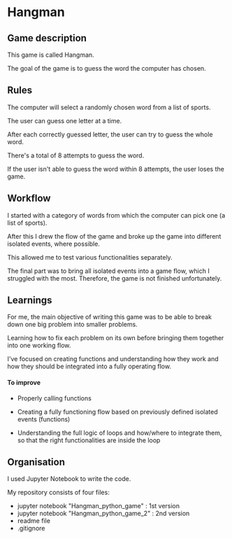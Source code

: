 # Hangman

## Game description
This game is called Hangman. 

The goal of the game is to guess the word the computer has chosen. 


## Rules
The computer will select a randomly chosen word from a list of sports. 

The user can guess one letter at a time. 

After each correctly guessed letter, the user can try to guess the whole word.

There's a total of 8 attempts to guess the word. 

If the user isn't able to guess the word within 8 attempts, the user loses the game. 


## Workflow
I started with a category of words from which the computer can pick one (a list of sports).

After this I drew the flow of the game and broke up the game into different isolated events, where possible. 

This allowed me to test various functionalities separately. 

The final part was to bring all isolated events into a game flow, which I struggled with the most. Therefore, the game is not finished unfortunately. 

## Learnings
For me, the main objective of writing this game was to be able to break down one big problem into smaller problems. 

Learning how to fix each problem on its own before bringing them together into one working flow. 

I've focused on creating functions and understanding how they work and how they should be integrated into a fully operating flow.

#### To improve
- Properly calling functions 

- Creating a fully functioning flow based on previously defined isolated events (functions)

- Understanding the full logic of loops and how/where to integrate them, so that the right functionalities are inside the loop

## Organisation
I used Jupyter Notebook to write the code. 

My repository consists of four files: 

- jupyter notebook "Hangman_python_game" : 1st version 
- jupyter notebook "Hangman_python_game_2" : 2nd version 
- readme file
- .gitignore